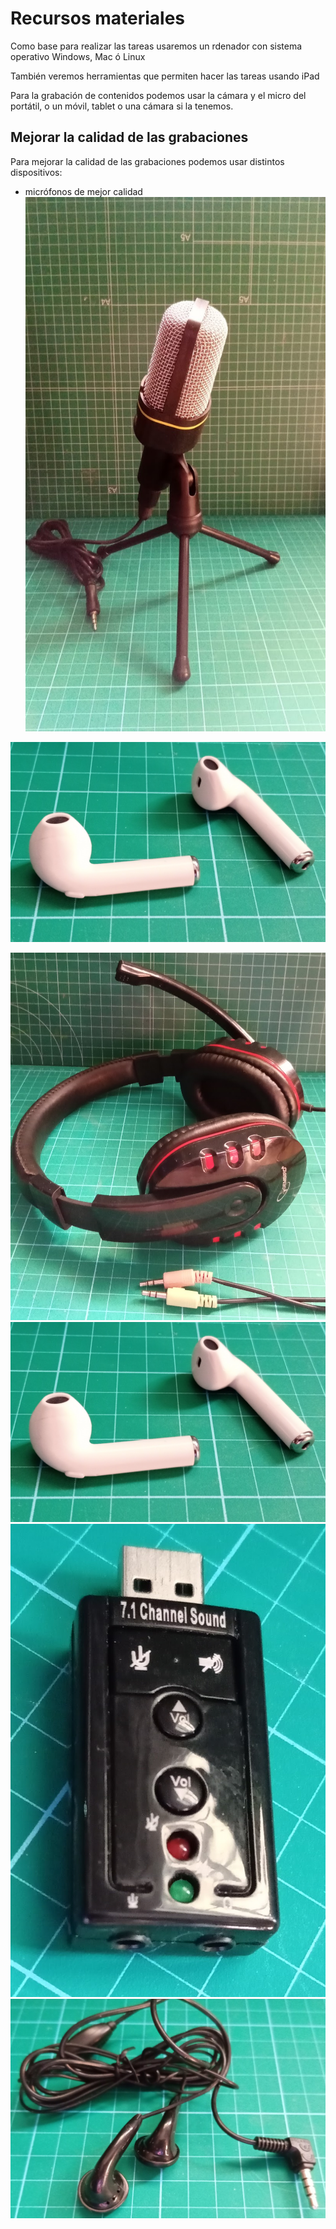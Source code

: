 # Recursos materiales



Como base para realizar las tareas usaremos un rdenador con sistema operativo Windows, Mac ó Linux

También veremos herramientas que permiten hacer las tareas usando iPad


Para la grabación de contenidos podemos usar la cámara y el micro del portátil, o un móvil, tablet o una cámara si la tenemos.

## Mejorar la calidad de las grabaciones

Para mejorar la calidad de las grabaciones podemos usar distintos dispositivos:
* micrófonos de mejor calidad 
![microphone](./images/MicroVarios.jpg)

![AuricularesBluetooth.jpg](./images/AuricularesBluetooth.jpg)


![](./images/cascosMicro.jpg)
![](./images/AuricularesBluetooth.jpg)
![](./images/SonidoUSB.jpg)
![](./images/auriculareMovil.jpg)